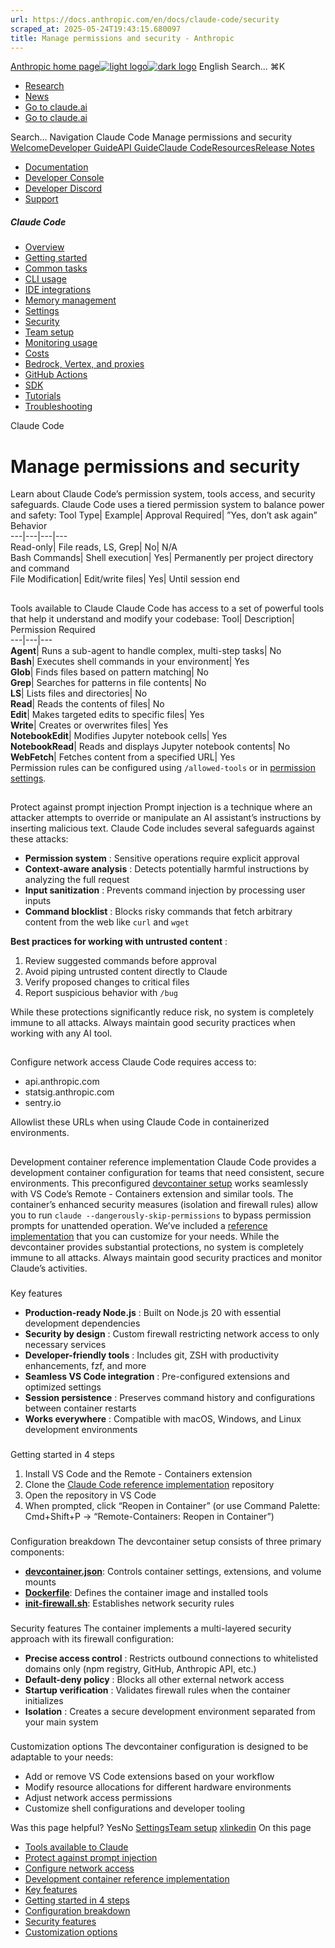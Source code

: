 ```yaml
---
url: https://docs.anthropic.com/en/docs/claude-code/security
scraped_at: 2025-05-24T19:43:15.680097
title: Manage permissions and security - Anthropic
---
```


[Anthropic home page![light logo](https://mintlify.s3.us-west-1.amazonaws.com/anthropic/logo/light.svg)![dark logo](https://mintlify.s3.us-west-1.amazonaws.com/anthropic/logo/dark.svg)](https://docs.anthropic.com/)
English
Search...
⌘K
  * [Research](https://www.anthropic.com/research)
  * [News](https://www.anthropic.com/news)
  * [Go to claude.ai](https://claude.ai/)
  * [Go to claude.ai](https://claude.ai/)


Search...
Navigation
Claude Code
Manage permissions and security
[Welcome](https://docs.anthropic.com/en/home)[Developer Guide](https://docs.anthropic.com/en/docs/welcome)[API Guide](https://docs.anthropic.com/en/api/overview)[Claude Code](https://docs.anthropic.com/en/docs/claude-code/overview)[Resources](https://docs.anthropic.com/en/resources/overview)[Release Notes](https://docs.anthropic.com/en/release-notes/overview)
* [Documentation](https://docs.anthropic.com/en/home)
* [Developer Console](https://console.anthropic.com/)
* [Developer Discord](https://www.anthropic.com/discord)
* [Support](https://support.anthropic.com/)
##### Claude Code
  * [Overview](https://docs.anthropic.com/en/docs/claude-code/overview)
  * [Getting started](https://docs.anthropic.com/en/docs/claude-code/getting-started)
  * [Common tasks](https://docs.anthropic.com/en/docs/claude-code/common-tasks)
  * [CLI usage](https://docs.anthropic.com/en/docs/claude-code/cli-usage)
  * [IDE integrations](https://docs.anthropic.com/en/docs/claude-code/ide-integrations)
  * [Memory management](https://docs.anthropic.com/en/docs/claude-code/memory)
  * [Settings](https://docs.anthropic.com/en/docs/claude-code/settings)
  * [Security](https://docs.anthropic.com/en/docs/claude-code/security)
  * [Team setup](https://docs.anthropic.com/en/docs/claude-code/team)
  * [Monitoring usage](https://docs.anthropic.com/en/docs/claude-code/monitoring-usage)
  * [Costs](https://docs.anthropic.com/en/docs/claude-code/costs)
  * [Bedrock, Vertex, and proxies](https://docs.anthropic.com/en/docs/claude-code/bedrock-vertex-proxies)
  * [GitHub Actions](https://docs.anthropic.com/en/docs/claude-code/github-actions)
  * [SDK](https://docs.anthropic.com/en/docs/claude-code/sdk)
  * [Tutorials](https://docs.anthropic.com/en/docs/claude-code/tutorials)
  * [Troubleshooting](https://docs.anthropic.com/en/docs/claude-code/troubleshooting)


Claude Code
# Manage permissions and security
Learn about Claude Code’s permission system, tools access, and security safeguards.
Claude Code uses a tiered permission system to balance power and safety:
Tool Type| Example| Approval Required| ”Yes, don’t ask again” Behavior  
---|---|---|---  
Read-only| File reads, LS, Grep| No| N/A  
Bash Commands| Shell execution| Yes| Permanently per project directory and command  
File Modification| Edit/write files| Yes| Until session end  
## 
[​](https://docs.anthropic.com/en/docs/claude-code/security#tools-available-to-claude)
Tools available to Claude
Claude Code has access to a set of powerful tools that help it understand and modify your codebase:
Tool| Description| Permission Required  
---|---|---  
**Agent**|  Runs a sub-agent to handle complex, multi-step tasks| No  
**Bash**|  Executes shell commands in your environment| Yes  
**Glob**|  Finds files based on pattern matching| No  
**Grep**|  Searches for patterns in file contents| No  
**LS**|  Lists files and directories| No  
**Read**|  Reads the contents of files| No  
**Edit**|  Makes targeted edits to specific files| Yes  
**Write**|  Creates or overwrites files| Yes  
**NotebookEdit**|  Modifies Jupyter notebook cells| Yes  
**NotebookRead**|  Reads and displays Jupyter notebook contents| No  
**WebFetch**|  Fetches content from a specified URL| Yes  
Permission rules can be configured using `/allowed-tools` or in [permission settings](https://docs.anthropic.com/en/docs/claude-code/settings#permissions).
## 
[​](https://docs.anthropic.com/en/docs/claude-code/security#protect-against-prompt-injection)
Protect against prompt injection
Prompt injection is a technique where an attacker attempts to override or manipulate an AI assistant’s instructions by inserting malicious text. Claude Code includes several safeguards against these attacks:
  * **Permission system** : Sensitive operations require explicit approval
  * **Context-aware analysis** : Detects potentially harmful instructions by analyzing the full request
  * **Input sanitization** : Prevents command injection by processing user inputs
  * **Command blocklist** : Blocks risky commands that fetch arbitrary content from the web like `curl` and `wget`


**Best practices for working with untrusted content** :
  1. Review suggested commands before approval
  2. Avoid piping untrusted content directly to Claude
  3. Verify proposed changes to critical files
  4. Report suspicious behavior with `/bug`


While these protections significantly reduce risk, no system is completely immune to all attacks. Always maintain good security practices when working with any AI tool.
## 
[​](https://docs.anthropic.com/en/docs/claude-code/security#configure-network-access)
Configure network access
Claude Code requires access to:
  * api.anthropic.com
  * statsig.anthropic.com
  * sentry.io


Allowlist these URLs when using Claude Code in containerized environments.
## 
[​](https://docs.anthropic.com/en/docs/claude-code/security#development-container-reference-implementation)
Development container reference implementation
Claude Code provides a development container configuration for teams that need consistent, secure environments. This preconfigured [devcontainer setup](https://code.visualstudio.com/docs/devcontainers/containers) works seamlessly with VS Code’s Remote - Containers extension and similar tools.
The container’s enhanced security measures (isolation and firewall rules) allow you to run `claude --dangerously-skip-permissions` to bypass permission prompts for unattended operation. We’ve included a [reference implementation](https://github.com/anthropics/claude-code/tree/main/.devcontainer) that you can customize for your needs.
While the devcontainer provides substantial protections, no system is completely immune to all attacks. Always maintain good security practices and monitor Claude’s activities.
### 
[​](https://docs.anthropic.com/en/docs/claude-code/security#key-features)
Key features
  * **Production-ready Node.js** : Built on Node.js 20 with essential development dependencies
  * **Security by design** : Custom firewall restricting network access to only necessary services
  * **Developer-friendly tools** : Includes git, ZSH with productivity enhancements, fzf, and more
  * **Seamless VS Code integration** : Pre-configured extensions and optimized settings
  * **Session persistence** : Preserves command history and configurations between container restarts
  * **Works everywhere** : Compatible with macOS, Windows, and Linux development environments


### 
[​](https://docs.anthropic.com/en/docs/claude-code/security#getting-started-in-4-steps)
Getting started in 4 steps
  1. Install VS Code and the Remote - Containers extension
  2. Clone the [Claude Code reference implementation](https://github.com/anthropics/claude-code/tree/main/.devcontainer) repository
  3. Open the repository in VS Code
  4. When prompted, click “Reopen in Container” (or use Command Palette: Cmd+Shift+P → “Remote-Containers: Reopen in Container”)


### 
[​](https://docs.anthropic.com/en/docs/claude-code/security#configuration-breakdown)
Configuration breakdown
The devcontainer setup consists of three primary components:
  * [**devcontainer.json**](https://github.com/anthropics/claude-code/blob/main/.devcontainer/devcontainer.json): Controls container settings, extensions, and volume mounts
  * [**Dockerfile**](https://github.com/anthropics/claude-code/blob/main/.devcontainer/Dockerfile): Defines the container image and installed tools
  * [**init-firewall.sh**](https://github.com/anthropics/claude-code/blob/main/.devcontainer/init-firewall.sh): Establishes network security rules


### 
[​](https://docs.anthropic.com/en/docs/claude-code/security#security-features)
Security features
The container implements a multi-layered security approach with its firewall configuration:
  * **Precise access control** : Restricts outbound connections to whitelisted domains only (npm registry, GitHub, Anthropic API, etc.)
  * **Default-deny policy** : Blocks all other external network access
  * **Startup verification** : Validates firewall rules when the container initializes
  * **Isolation** : Creates a secure development environment separated from your main system


### 
[​](https://docs.anthropic.com/en/docs/claude-code/security#customization-options)
Customization options
The devcontainer configuration is designed to be adaptable to your needs:
  * Add or remove VS Code extensions based on your workflow
  * Modify resource allocations for different hardware environments
  * Adjust network access permissions
  * Customize shell configurations and developer tooling


Was this page helpful?
YesNo
[Settings](https://docs.anthropic.com/en/docs/claude-code/settings)[Team setup](https://docs.anthropic.com/en/docs/claude-code/team)
[x](https://x.com/AnthropicAI)[linkedin](https://www.linkedin.com/company/anthropicresearch)
On this page
  * [Tools available to Claude](https://docs.anthropic.com/en/docs/claude-code/security#tools-available-to-claude)
  * [Protect against prompt injection](https://docs.anthropic.com/en/docs/claude-code/security#protect-against-prompt-injection)
  * [Configure network access](https://docs.anthropic.com/en/docs/claude-code/security#configure-network-access)
  * [Development container reference implementation](https://docs.anthropic.com/en/docs/claude-code/security#development-container-reference-implementation)
  * [Key features](https://docs.anthropic.com/en/docs/claude-code/security#key-features)
  * [Getting started in 4 steps](https://docs.anthropic.com/en/docs/claude-code/security#getting-started-in-4-steps)
  * [Configuration breakdown](https://docs.anthropic.com/en/docs/claude-code/security#configuration-breakdown)
  * [Security features](https://docs.anthropic.com/en/docs/claude-code/security#security-features)
  * [Customization options](https://docs.anthropic.com/en/docs/claude-code/security#customization-options)



